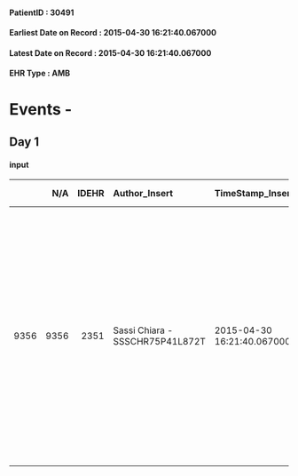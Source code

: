 
#### PatientID : 30491
#### Earliest Date on Record : 2015-04-30 16:21:40.067000
#### Latest Date on Record : 2015-04-30 16:21:40.067000
#### EHR Type : AMB

# Events - 

## Day 1

#### input
|      |    N/A |   IDEHR | Author_Insert                   | TimeStamp_Insert           | EHRType   |   PatientID |   IDDigitalSignDocument | persone_vicine   |   Unnamed: 0_x.1 |   IDANAMNESI_SOCIALE | Patient   | FamigliaAltro   | Paziente_T   | FamigliaAltro_T   |   Non_Rilevabile_x.1 | Note_Non_Rilevabile_x.1   | opt_Problemi   | Note_I                                                                                                                                                                                                                                            | chk_contr_sintomi   | chk_competenza                                 | opt_paziente_a   | opt_famiglia_a   | opt_adeguatezza   | opt_paziente_solo   | ds_note_con                                                                                                                                                                                                                                                                         | opt_presente_assente   | Presenza_minori   | Caregiver_principale   | opt_capacita     | ds_familiari_coinv                                                               | opt_necessario   | opt_presente   | opt_risorse_ec   | opt_paziente_psi   | opt_Ins_vol   | ds_note_prio                                          | opt_esenzione   | opt_inv_civile   | Needs               | Domestic partnership   | Fragility   | opt_disponibilita_f   | opt_indennita_acc   | opt_legge   | opt_famiglia_psi   | opt_disponibilit_paz   |
|-----:|-------:|--------:|:--------------------------------|:---------------------------|:----------|------------:|------------------------:|:-----------------|-----------------:|---------------------:|:----------|:----------------|:-------------|:------------------|---------------------:|:--------------------------|:---------------|:--------------------------------------------------------------------------------------------------------------------------------------------------------------------------------------------------------------------------------------------------|:--------------------|:-----------------------------------------------|:-----------------|:-----------------|:------------------|:--------------------|:------------------------------------------------------------------------------------------------------------------------------------------------------------------------------------------------------------------------------------------------------------------------------------|:-----------------------|:------------------|:-----------------------|:-----------------|:---------------------------------------------------------------------------------|:-----------------|:---------------|:-----------------|:-------------------|:--------------|:------------------------------------------------------|:----------------|:-----------------|:--------------------|:-----------------------|:------------|:----------------------|:--------------------|:------------|:-------------------|:-----------------------|
| 9356 |   9356 |    2351 | Sassi Chiara - SSSCHR75P41L872T | 2015-04-30 16:21:40.067000 | AMB       |       30491 |                   65103 | N/A              |              984 |                  624 | No#0      | Si#1            | No#0         | Si#1              |                    0 | NR                        | No#0           | Il pz non √® a conoscenza della malattia npl (diagnosi posta nel corso dell'attuale ricovero) e la figlia preferisce non comunicargliela per non demoralizzarlo. La figlia gli ha spiegato che la paraparesi √® stata causata da un blocco renale | controllo sintomi#0 | competenza/capacit√† assistenziale caregiver#0 | Indefinite#2     | Congruenti#1     | Da valutare#2     | No#0                | Vive solo, la moglie √® deceduta 3 anni fa per problematiche polmonari. Due figli coniugati: Carla di 51 aa vive a Gorgonzola e lavora qualche ora al giorno come assistente di bordo sui pulmini scolastici - Alessandro di 53 aa vive a Cernusco S/N e lavora fino alle h. 14.30. | Presente#1             | No#0              | Badante Jolanda        | Incrementabile#1 | Figli Carla e Alessandro e nipote Dott. Bolla, medico cardiologo in Policlinico. | Si#1             | Si#1           | Adeguate#1       | No#0               | No#0          | Il nostro servizio √® stato proposto dal Policlinico. | No#0            | No#0             | Clinici#0;Sociali#1 | Badante#1              | nessuna#0   | Si#1                  | No#0                | No#0        | No#0               | Si#1                   |


